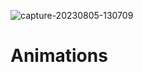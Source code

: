 ![capture-20230805-130709](https://github.com/w4rCode/Animations/assets/84465419/3a7ed1ff-2ff5-4fb2-a7c8-3f7fa6bbfcd3)
# Animations 
